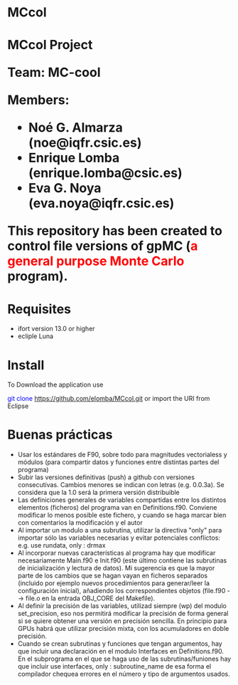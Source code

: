 # MCcol

<p><h1> MCcol Project</h><p>

<p><b> Team: MC-cool </b></p>
<p> Members: </p>
<ul>
    <li>    Noé G. Almarza (noe@iqfr.csic.es)</li>
    <li>    Enrique Lomba (enrique.lomba@csic.es)</li>
    <li>    Eva G. Noya (eva.noya@iqfr.csic.es)</li>
</ul>
        
This repository has been created to control file versions of
 gpMC (<font color="red">a general purpose Monte Carlo</font> program).

Requisites
==========

- ifort version 13.0 or higher
- ecliple Luna

Install
=======

<p> To Download the application use </p>

<font color="blue">git clone https://github.com/elomba/MCcol.git</font> or import the URI from Eclipse

Buenas prácticas
================

<ul>
<li>Usar los estándares de F90, sobre todo para magnitudes vectorialess                                                                                                                                                          
y módulos (para compartir datos y funciones entre distintas partes del
programa)

<li>Subir las versiones definitivas (push) a github con versiones consecutivas. Cambios menores se indican con letras (e.g. 0.0.3a). Se considera que la 1.0 será la primera versión distribuible 

<li> Las definiciones generales de variables compartidas entre los
distintos elementos (ficheros) del programa van en
Definitions.f90. Conviene modificar lo menos posible este fichero, y
cuando se haga marcar bien con comentarios la modificación y el autor

<li> Al importar un modulo a una subrutina, utilizar la directiva "only"
para importar sólo las variables necesarias y evitar potenciales
conflictos: e.g. use rundata, only : drmax 

<li> Al incorporar nuevas características al programa hay que modificar 
   necesariamente Main.f90 e Init.f90 (este último contiene las
   subrutinas de inicialización y lectura de datos). Mi sugerencia es
   que la mayor parte de los cambios que se hagan vayan en ficheros
   separados (incluido por ejemplo nuevos procedimientos para
   generar/leer la configuración inicial), añadiendo los
   correspondientes objetos (file.f90 --> file.o en la entrada
   OBJ_CORE del Makefile). 

<li> Al definir la precisión de las variables, utilizad siempre (wp) del
modulo set_precision, eso nos permitirá modificar la precisión de
forma general si se quiere obtener una versión en precisión
sencilla. En principio para GPUs habrá que utilizar precisión mixta,
con los acumuladores en doble precisión.

<li> Cuando se crean subrutinas y funciones que tengan argumentos, hay
que incluir una declaración en el modulo Interfaces en
Definitions.f90. En el subprograma en el que se haga uso de las
subrutinas/funiones hay que incluir 
use interfaces, only : subroutine_name 
de esa forma el compilador chequea errores en el número y tipo de
argumentos usados.

</ul>
